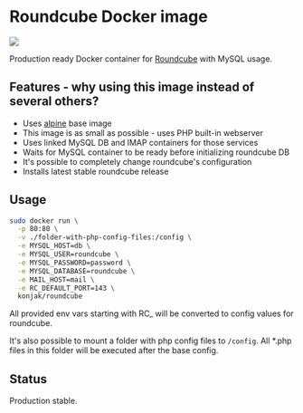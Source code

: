 # Roundcube Docker image

[![](https://badge.imagelayers.io/konjak/roundcube:latest.svg)](https://imagelayers.io/?images=konjak/roundcube:latest)

Production ready Docker container for [Roundcube](https://github.com/roundcube/roundcubemail) with MySQL usage.

## Features - why using this image instead of several others?

- Uses [alpine](https://registry.hub.docker.com/_/alpine/) base image
- This image is as small as possible - uses PHP built-in webserver
- Uses linked MySQL DB and IMAP containers for those services
- Waits for MySQL container to be ready before initializing roundcube DB
- It's possible to completely change roundcube's configuration
- Installs latest stable roundcube release

## Usage

```bash
sudo docker run \
  -p 80:80 \
  -v ./folder-with-php-config-files:/config \
  -e MYSQL_HOST=db \
  -e MYSQL_USER=roundcube \
  -e MYSQL_PASSWORD=password \
  -e MYSQL_DATABASE=roundcube \
  -e MAIL_HOST=mail \
  -e RC_DEFAULT_PORT=143 \ 
  konjak/roundcube
```

All provided env vars starting with RC\_ will be converted to config values for roundcube.

It's also possible to mount a folder with php config files to `/config`. All \*.php files in this folder will be executed after the base config.

## Status

Production stable.
